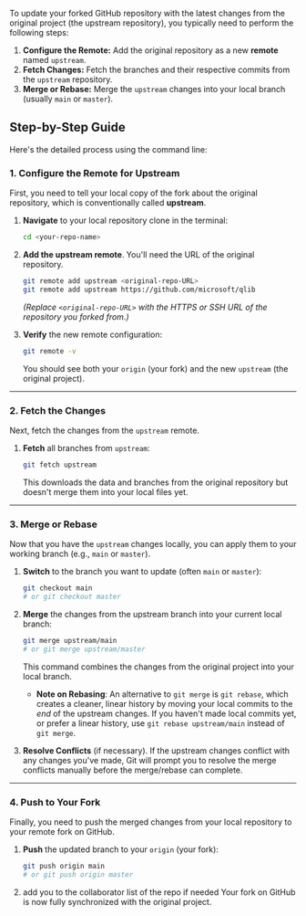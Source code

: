 To update your forked GitHub repository with the latest changes from the original project (the upstream repository), you typically need to perform the following steps:

1.  **Configure the Remote:** Add the original repository as a new **remote** named `upstream`.
2.  **Fetch Changes:** Fetch the branches and their respective commits from the `upstream` repository.
3.  **Merge or Rebase:** Merge the `upstream` changes into your local branch (usually `main` or `master`).

## Step-by-Step Guide

Here's the detailed process using the command line:

### 1\. Configure the Remote for Upstream

First, you need to tell your local copy of the fork about the original repository, which is conventionally called **upstream**.

1.  **Navigate** to your local repository clone in the terminal:

    ```bash
    cd <your-repo-name>
    ```

2.  **Add the upstream remote**. You'll need the URL of the original repository.

    ```bash
    git remote add upstream <original-repo-URL>
    git remote add upstream https://github.com/microsoft/qlib
    ```

    *(Replace `<original-repo-URL>` with the HTTPS or SSH URL of the repository you forked from.)*

3.  **Verify** the new remote configuration:

    ```bash
    git remote -v
    ```

    You should see both your `origin` (your fork) and the new `upstream` (the original project).

-----

### 2\. Fetch the Changes

Next, fetch the changes from the `upstream` remote.

1.  **Fetch** all branches from `upstream`:
    ```bash
    git fetch upstream
    ```
    This downloads the data and branches from the original repository but doesn't merge them into your local files yet.

-----

### 3\. Merge or Rebase

Now that you have the `upstream` changes locally, you can apply them to your working branch (e.g., `main` or `master`).

1.  **Switch** to the branch you want to update (often `main` or `master`):

    ```bash
    git checkout main
    # or git checkout master
    ```

2.  **Merge** the changes from the upstream branch into your current local branch:

    ```bash
    git merge upstream/main
    # or git merge upstream/master
    ```

    This command combines the changes from the original project into your local branch.

      * **Note on Rebasing**: An alternative to `git merge` is `git rebase`, which creates a cleaner, linear history by moving your local commits to the *end* of the upstream changes. If you haven't made local commits yet, or prefer a linear history, use `git rebase upstream/main` instead of `git merge`.

3.  **Resolve Conflicts** (if necessary). If the upstream changes conflict with any changes you've made, Git will prompt you to resolve the merge conflicts manually before the merge/rebase can complete.

-----

### 4\. Push to Your Fork

Finally, you need to push the merged changes from your local repository to your remote fork on GitHub.

1.  **Push** the updated branch to your `origin` (your fork):
    ```bash
    git push origin main
    # or git push origin master
    ```
2. add you to the collaborator list of the repo if needed
Your fork on GitHub is now fully synchronized with the original project.